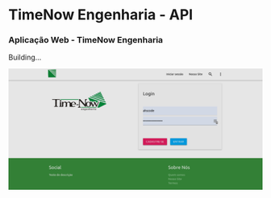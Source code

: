 # TimeNow Engenharia - API
### Aplicação Web - TimeNow Engenharia

Building...


![alt text](https://raw.githubusercontent.com/ahsouza/timenow/master/.docker/spa/src/assets/timenow-login.png?token=AG5CBCFANATJB6HDXKCMEEC5GFQBG)